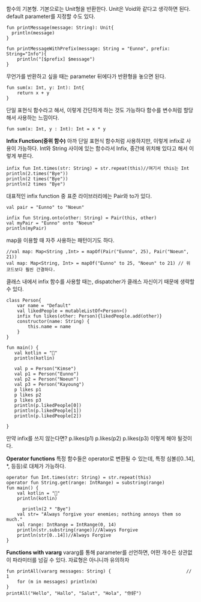 함수의 기본형. 
기본으로는 Unit형을 반환한다. Unit은 Void와 같다고 생각하면 된다.
default parameter를 지정할 수도 있다.
```
fun printMessage(message: String): Unit{
  println(message)
}

fun printMessageWithPrefix(message: String = "Eunno", prefix: String="Info"){
    println("[$prefix] $message")
}

```

무언가를 반환하고 싶을 때는 parameter 뒤에다가 반환형을 놓으면 된다.
```
fun sum(x: Int, y: Int): Int{
    return x + y
}
```

단일 표현식 함수라고 해서, 이렇게 간단하게 하는 것도 가능하다
함수를 변수처럼 할당해서 사용하는 느낌이다.
```
fun sum(x: Int, y : Int): Int = x * y
```

**Infix Function(중위 함수)**
아까 단일 표현식 함수처럼 사용하지만, 이렇게 infix로 사용이 가능하다.
Int와 String 사이에 있는 함수라서 Infix, 중간에 위치해 있다고 해서 이렇게 부른다.
```
infix fun Int.times(str: String) = str.repeat(this)//여기서 this는 Int
println(2.times("Bye"))
println(2 times("Bye"))
println(2 times "Bye")
```

대표적인 infix function 중 표준 라이브러리에는 Pair와 to가 있다.
```
val pair = "Eunno" to "Noeun"

infix fun String.onto(other: String) = Pair(this, other)
val myPair = "Eunno" onto "Noeun"
println(myPair)
```

map을 이용할 때 자주 사용하는 패턴이기도 하다.
```
//val map: Map<String ,Int> = mapOf(Pair("Eunno", 25), Pair("Noeun", 21)) 
val map: Map<String, Int> = mapOf("Eunno" to 25, "Noeun" to 21) // 위 코드보다 훨씬 간결하다.
```

클래스 내에서 infix 함수를 사용할 때는, dispatcher가 클래스 자신이기 때문에 생략할 수 있다.
```
class Person{
    var name = "Default"
    val likedPeople = mutableListOf<Person>()
    infix fun likes(other: Person){likedPeople.add(other)}
    constructor(name: String) {
    	this.name = name
    }
}

fun main() {
   val kotlin = "🙂"
   println(kotlin)

   val p = Person("Kimse")
   val p1 = Person("Eunno")
   val p2 = Person("Noeun")
   val p3 = Person("Kayoung")
   p likes p1
   p likes p2
   p likes p3
   println(p.likedPeople[0])
   println(p.likedPeople[1])
   println(p.likedPeople[2])
	
}
```

만약 infix를 쓰지 않는다면?
p.likes(p1)
p.likes(p2)
p.likes(p3)
이렇게 해야 될것이다. 

**Operator functions**
특정 함수들은 operator로 변환될 수 있는데, 특정 심볼([0..14], *, 등등)로 대체가 가능하다.
```
operator fun Int.times(str: String) = str.repeat(this)
operator fun String.get(range: IntRange) = substring(range)
fun main() {
    val kotlin = "🙂"
    println(kotlin)
	
	  println(2 * "Bye")  
    val str= "Always forgive your enemies; nothing annoys them so much."
    val range: IntRange = IntRange(0, 14)
    println(str.substring(range))//Always Forgive
    println(str[0..14])//Always Forgive
}
```

**Functions with vararg**
vararg를 통해 parameter를 선언하면, 어떤 개수든 상관없이 파라미터를 넘길 수 있다. 자료형은 아니니까 유의하자
```
fun printAll(vararg messages: String) {                            // 1
    for (m in messages) println(m)
}
printAll("Hello", "Hallo", "Salut", "Hola", "你好") 
```
